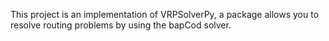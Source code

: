 This project is an implementation of VRPSolverPy, a package allows you to resolve routing problems by using the bapCod solver.
